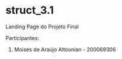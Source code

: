 # struct_3.1

Landing Page do Projeto Final

Participantes:

1. Moises de Araújo Altounian - 200069306
